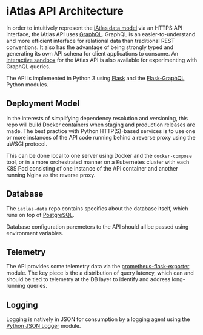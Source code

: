 # iAtlas API Architecture

In order to intuitively represent the [iAtlas data model](https://gitlab.com/cri-iatlas/iatlas-data/-/tree/staging/data_model) via an HTTPS API interface, the iAtlas API uses [GraphQL](https://graphql.org/). GraphQL is an easier-to-understand and more efficient interface for relational data than traditional REST conventions.  It also has the advantage of being strongly typed and generating its own API schena for client applications to consume. An [interactive sandbox](https://iatlas-api.bogus) for the iAtlas API is also available for experimenting with GraphQL queries.

The API is implemented in Python 3 using [Flask](https://palletsprojects.com/p/flask/) and the [Flask-GraphQL](https://pypi.org/project/Flask-GraphQL/) Python modules.

## Deployment Model

In the interests of simplifying dependency resolution and versioning, this repo will build Docker containers when staging and production releases are made. The best practice with Python HTTP(S)-based services is to use one or more instances of the API code running behind a reverse proxy using the uWSGI protocol.  

This can be done local to one server using Docker and the `docker-compose` tool, or in a more orchestrated manner on a Kubernetes cluster with each K8S Pod consisting of one instance of the API container and another running Nginx as the reverse proxy.

## Database

The `iatlas-data` repo contains specifics about the database itself, which runs on top of [PostgreSQL](https://www.postgresql.org/).

Database configuration paremeters to the API should all be passed using environment variables.

## Telemetry

The API provides some telemetry data via the [prometheus-flask-exporter](https://pypi.org/project/prometheus-flask-exporter/) module.  The key piece is the a distribution of query latency, which can and should be tied to telemetry at the DB layer to identify and address long-running queries.

## Logging 

Logging is natively in JSON for consumption by a logging agent using the [Python JSON Logger](https://pypi.org/project/python-json-logger/) module.